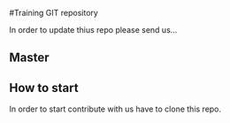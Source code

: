 #Training GIT repository

In order to update thius repo please send us...

## Master

## How to start

In order to start contribute with us have to clone this repo.
